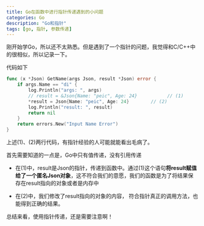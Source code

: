 ```yaml
---
title: Go在函数中进行指针传递遇到的小问题
categories: Go
description: "Go和指针"
tags: [go, 指针, 参数传递]
---
```


刚开始学Go，所以还不太熟悉。但是遇到了一个指针的问题，我觉得和C/C++中的很相似，所以记录一下。

代码如下

```go
func (x *Json) GetName(args Json, result *Json) error {
	if args.Name == "di" {
		log.Println("args: ", args)
		// result = &Json{Name: "peic", Age: 24}           // (1)
        *result = Json{Name: "peic", Age: 24}        // (2)
		log.Println("result: ", result)
		return nil
	}
	return errors.New("Input Name Error")
}
```

上述(1)、(2)两行代码，有指针经验的人可能就能看出毛病了。

首先需要知道的一点是，Go中只有值传递，没有引用传递

* 在(1)中，result是Json的指针，传递到函数中。通过(1)这个语句**将result赋值给了一个匿名Json对象**，这不符合我们的意愿，我们的函数是为了将结果保存在result指向的对象或者是内存中

* 在(2)中，我们修改了result指向的对象的内容， 符合指针真正的调用方法，也能得到正确的结果。

总结来看，使用指针传递，还是需要注意啊！